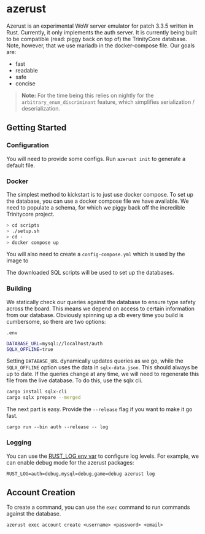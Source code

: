 # azerust

Azerust is an experimental WoW server emulator for patch 3.3.5
written in Rust. Currently, it only implements the auth server.
It is currently being built to be compatible (read: piggy back
on top of) the TrinityCore database. Note, however, that we use 
mariadb in the docker-compose file. Our goals are:

- fast
- readable
- safe
- concise

> **Note:** For the time being this relies on nightly for the
> `arbitrary_enum_discriminant` feature, which simplifies
> serialization / deserialization.

## Getting Started

### Configuration

You will need to provide some configs. Run `azerust init` to
generate a default file.

### Docker

The simplest method to kickstart is to just use docker compose.
To set up the database, you can use a docker compose file we have
available. We need to populate a schema, for which we piggy back
off the incredible Trinitycore project.

```bash
> cd scripts
> ./setup.sh
> cd -
> docker compose up
```

You will also need to create a `config-compose.yml` which is used
by the image to  

The downloaded SQL scripts will be used to set up the databases.

### Building

We statically check our queries against the database to ensure
type safety across the board. This means we depend on access to
certain information from our database. Obviously spinning up a
db every time you build is cumbersome, so there are two options:

`.env`
```bash
DATABASE_URL=mysql://localhost/auth
SQLX_OFFLINE=true
```

Setting `DATABASE_URL` dynamically updates queries as we go, while
the `SQLX_OFFLINE` option uses the data in `sqlx-data.json`. This
should always be up to date. If the queries change at any time, we
will need to regenerate this file from the live database. To do
this, use the sqlx cli.

```bash
cargo install sqlx-cli
cargo sqlx prepare --merged
```

The next part is easy. Provide the `--release` flag if you want to
make it go fast.

```
cargo run --bin auth --release -- log
```

### Logging

You can use the [RUST_LOG env var](https://rust-lang-nursery.github.io/rust-cookbook/development_tools/debugging/config_log.html) to configure log levels.
For example, we can enable debug mode for the azerust packages:

```
RUST_LOG=auth=debug,mysql=debug,game=debug azerust log
```

## Account Creation

To create a command, you can use the `exec` command to run commands 
against the database.

```
azerust exec account create <username> <password> <email>
```
